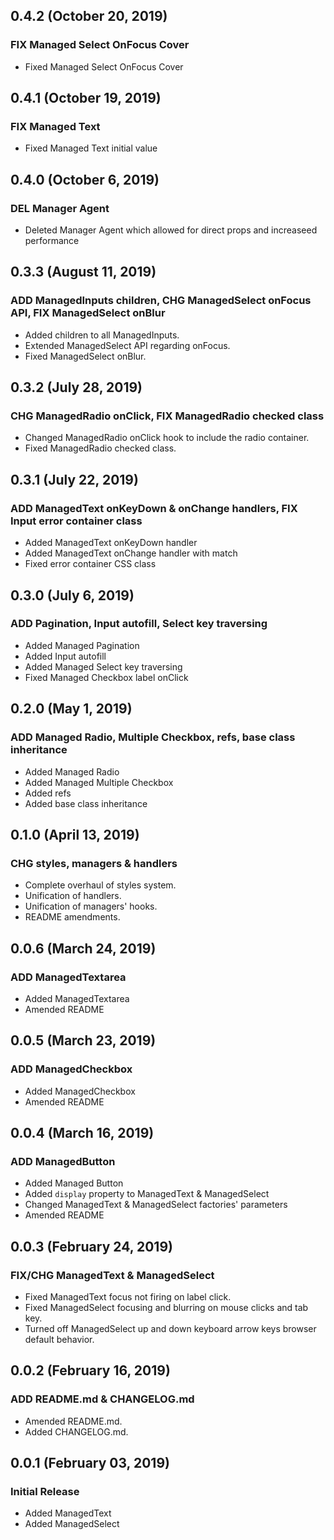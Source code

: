 ## 0.4.2 (October 20, 2019)
### FIX Managed Select OnFocus Cover
* Fixed Managed Select OnFocus Cover

## 0.4.1 (October 19, 2019)
### FIX Managed Text
* Fixed Managed Text initial value

## 0.4.0 (October 6, 2019)
### DEL Manager Agent
* Deleted Manager Agent which allowed for direct props and increaseed performance

## 0.3.3 (August 11, 2019)
### ADD ManagedInputs children, CHG ManagedSelect onFocus API, FIX ManagedSelect onBlur
* Added children to all ManagedInputs.
* Extended ManagedSelect API regarding onFocus.
* Fixed ManagedSelect onBlur.

## 0.3.2 (July 28, 2019)
### CHG ManagedRadio onClick, FIX ManagedRadio checked class
* Changed ManagedRadio onClick hook to include the radio container.
* Fixed ManagedRadio checked class.

## 0.3.1 (July 22, 2019)
### ADD ManagedText onKeyDown & onChange handlers, FIX Input error container class
* Added ManagedText onKeyDown handler
* Added ManagedText onChange handler with match
* Fixed error container CSS class

## 0.3.0 (July 6, 2019)
### ADD Pagination, Input autofill, Select key traversing
* Added Managed Pagination
* Added Input autofill
* Added Managed Select key traversing
* Fixed Managed Checkbox label onClick

## 0.2.0 (May 1, 2019)
### ADD Managed Radio, Multiple Checkbox, refs, base class inheritance
* Added Managed Radio
* Added Managed Multiple Checkbox
* Added refs
* Added base class inheritance

## 0.1.0 (April 13, 2019)
### CHG styles, managers & handlers
* Complete overhaul of styles system.
* Unification of handlers.
* Unification of managers' hooks.
* README amendments.

## 0.0.6 (March 24, 2019)
### ADD ManagedTextarea
* Added ManagedTextarea
* Amended README

## 0.0.5 (March 23, 2019)
### ADD ManagedCheckbox
* Added ManagedCheckbox
* Amended README

## 0.0.4 (March 16, 2019)
### ADD ManagedButton
* Added Managed Button
* Added `display` property to ManagedText & ManagedSelect
* Changed ManagedText & ManagedSelect factories' parameters
* Amended README

## 0.0.3 (February 24, 2019)
### FIX/CHG ManagedText & ManagedSelect
* Fixed ManagedText focus not firing on label click.
* Fixed ManagedSelect focusing and blurring on mouse clicks and tab key.
* Turned off ManagedSelect up and down keyboard arrow keys browser default behavior.

## 0.0.2 (February 16, 2019)
### ADD README.md & CHANGELOG.md
* Amended README.md.
* Added CHANGELOG.md.

## 0.0.1 (February 03, 2019)
### Initial Release
* Added ManagedText
* Added ManagedSelect